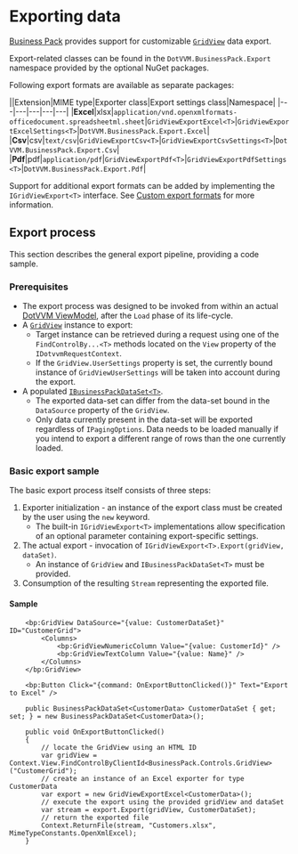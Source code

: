 # Exporting data
[Business Pack](/landing/business-pack) provides support for customizable [`GridView`](TODO) data export.

Export-related classes can be found in the `DotVVM.BusinessPack.Export` namespace provided by the optional NuGet packages.

Following export formats are available as separate packages:

||Extension|MIME type|Exporter class|Export settings class|Namespace|
|---|---|---|---|---|
|**Excel**|xlsx|`application/vnd.openxmlformats-officedocument.spreadsheetml.sheet`|`GridViewExportExcel<T>`|`GridViewExportExcelSettings<T>`|`DotVVM.BusinessPack.Export.Excel`|
|**Csv**|csv|`text/csv`|`GridViewExportCsv<T>`|`GridViewExportCsvSettings<T>`|`DotVVM.BusinessPack.Export.Csv`|
|**Pdf**|pdf|`application/pdf`|`GridViewExportPdf<T>`|`GridViewExportPdfSettings<T>`|`DotVVM.BusinessPack.Export.Pdf`|

Support for additional export formats can be added by implementing the `IGridViewExport<T>` interface.
See [Custom export formats](TODO) for more information.

## Export process
This section describes the general export pipeline, providing a code sample.

### Prerequisites
- The export process was designed to be invoked from within an actual [DotVVM ViewModel](TODO), after the `Load` phase of its life-cycle.
- A [`GridView`](TODO) instance to export: 
  - Target instance can be retrieved during a request using one of the `FindControlBy...<T>` methods located on the `View` property of the `IDotvvmRequestContext`.
  - If the `GridView.UserSettings` property is set, the currently bound instance of `GridViewUserSettings` will be taken into account during the export.
- A populated [`IBusinessPackDataSet<T>`]().
  - The exported data-set can differ from the data-set bound in the `DataSource` property of the `GridView`.
  - Only data currently present in the data-set will be exported regardless of `IPagingOptions`. Data needs to be loaded manually if you intend to export a different range of rows than the one currently loaded.
  

### Basic export sample

The basic export process itself consists of three steps:

1. Exporter initialization - an instance of the export class must be created by the user using the `new` keyword.
   - The built-in `IGridViewExport<T>` implementations allow specification of an optional parameter containing export-specific settings.
2. The actual export - invocation of `IGridViewExport<T>.Export(gridView, dataSet)`.
   - An instance of `GridView` and `IBusinessPackDataSet<T>` must be provided.
3. Consumption of the resulting `Stream` representing the exported file.

#### Sample
```DOTHTML
    <bp:GridView DataSource="{value: CustomerDataSet}" ID="CustomerGrid">
        <Columns>
            <bp:GridViewNumericColumn Value="{value: CustomerId}" />
            <bp:GridViewTextColumn Value="{value: Name}" />
        </Columns>
    </bp:GridView>

    <bp:Button Click="{command: OnExportButtonClicked()}" Text="Export to Excel" />
```
```CSHARP
    public BusinessPackDataSet<CustomerData> CustomerDataSet { get; set; } = new BusinessPackDataSet<CustomerData>();

    public void OnExportButtonClicked()
    {
        // locate the GridView using an HTML ID
        var gridView = Context.View.FindControlByClientId<BusinessPack.Controls.GridView>("CustomerGrid");
        // create an instance of an Excel exporter for type CustomerData
        var export = new GridViewExportExcel<CustomerData>();
        // execute the export using the provided gridView and dataSet
        var stream = export.Export(gridView, CustomerDataSet);
        // return the exported file
        Context.ReturnFile(stream, "Customers.xlsx", MimeTypeConstants.OpenXmlExcel);
    }
``` 

